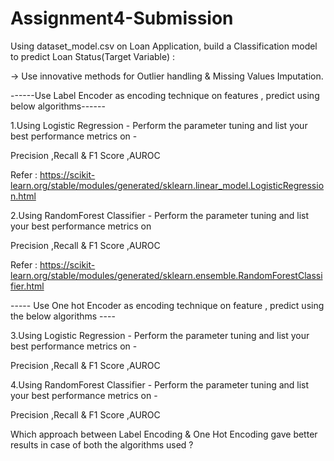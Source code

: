 # Assignment4-Submission

Using dataset_model.csv on Loan Application, build a Classification model to predict Loan Status(Target Variable) :

-> Use innovative methods for Outlier handling & Missing Values Imputation.

------Use Label Encoder as encoding technique on features , predict using below algorithms------

1.Using Logistic Regression - Perform the parameter tuning and list your best performance metrics on - 
 
  Precision ,Recall & F1 Score ,AUROC
 
  Refer : https://scikit-learn.org/stable/modules/generated/sklearn.linear_model.LogisticRegression.html

2.Using RandomForest Classifier - Perform the parameter tuning and list your best performance metrics on   
  
  Precision ,Recall & F1 Score ,AUROC

  Refer : https://scikit-learn.org/stable/modules/generated/sklearn.ensemble.RandomForestClassifier.html


----- Use One hot Encoder as encoding technique on feature , predict using the below algorithms  ----

3.Using Logistic Regression - Perform the parameter tuning and list your best performance metrics on - 
 
  Precision ,Recall & F1 Score ,AUROC

4.Using RandomForest Classifier - Perform the parameter tuning and list your best performance metrics on -
 

  Precision ,Recall & F1 Score ,AUROC  
  
  
  Which approach between Label Encoding & One Hot Encoding gave better results in case of both the algorithms used ?

